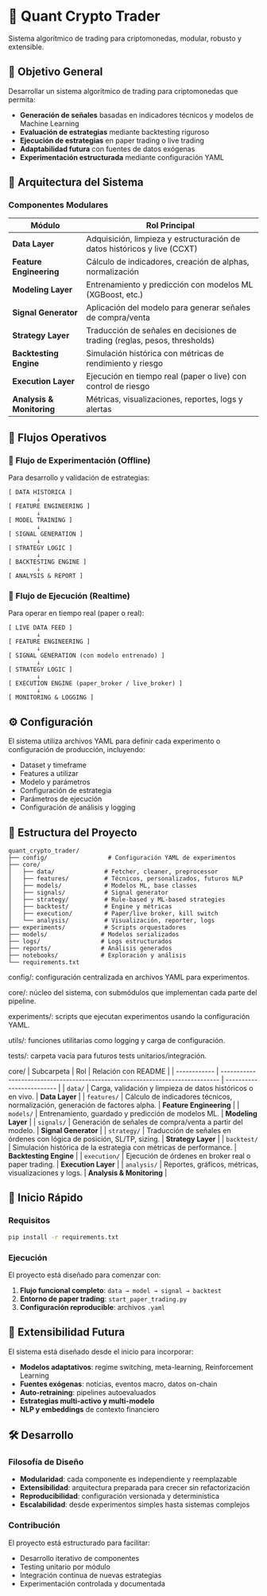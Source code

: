 # 🧠 Quant Crypto Trader

Sistema algorítmico de trading para criptomonedas, modular, robusto y extensible.

## 🎯 Objetivo General

Desarrollar un sistema algorítmico de trading para criptomonedas que permita:

- **Generación de señales** basadas en indicadores técnicos y modelos de Machine Learning
- **Evaluación de estrategias** mediante backtesting riguroso
- **Ejecución de estrategias** en paper trading o live trading
- **Adaptabilidad futura** con fuentes de datos exógenas
- **Experimentación estructurada** mediante configuración YAML

## 🧱 Arquitectura del Sistema

### Componentes Modulares

| Módulo | Rol Principal |
|--------|---------------|
| **Data Layer** | Adquisición, limpieza y estructuración de datos históricos y live (CCXT) |
| **Feature Engineering** | Cálculo de indicadores, creación de alphas, normalización |
| **Modeling Layer** | Entrenamiento y predicción con modelos ML (XGBoost, etc.) |
| **Signal Generator** | Aplicación del modelo para generar señales de compra/venta |
| **Strategy Layer** | Traducción de señales en decisiones de trading (reglas, pesos, thresholds) |
| **Backtesting Engine** | Simulación histórica con métricas de rendimiento y riesgo |
| **Execution Layer** | Ejecución en tiempo real (paper o live) con control de riesgo |
| **Analysis & Monitoring** | Métricas, visualizaciones, reportes, logs y alertas |

## 🔁 Flujos Operativos

### 🧪 Flujo de Experimentación (Offline)
Para desarrollo y validación de estrategias:

```
[ DATA HISTÓRICA ]
        ↓
[ FEATURE ENGINEERING ]
        ↓
[ MODEL TRAINING ]
        ↓
[ SIGNAL GENERATION ]
        ↓
[ STRATEGY LOGIC ]
        ↓
[ BACKTESTING ENGINE ]
        ↓
[ ANALYSIS & REPORT ]
```

### 🚀 Flujo de Ejecución (Realtime)
Para operar en tiempo real (paper o real):

```
[ LIVE DATA FEED ]
        ↓
[ FEATURE ENGINEERING ]
        ↓
[ SIGNAL GENERATION (con modelo entrenado) ]
        ↓
[ STRATEGY LOGIC ]
        ↓
[ EXECUTION ENGINE (paper_broker / live_broker) ]
        ↓
[ MONITORING & LOGGING ]
```

## ⚙️ Configuración

El sistema utiliza archivos YAML para definir cada experimento o configuración de producción, incluyendo:

- Dataset y timeframe
- Features a utilizar
- Modelo y parámetros
- Configuración de estrategia
- Parámetros de ejecución
- Configuración de análisis y logging

## 📁 Estructura del Proyecto

```
quant_crypto_trader/
├── config/                 # Configuración YAML de experimentos
├── core/
│   ├── data/              # Fetcher, cleaner, preprocessor
│   ├── features/          # Técnicos, personalizados, futuros NLP
│   ├── models/            # Modelos ML, base classes
│   ├── signals/           # Signal generator
│   ├── strategy/          # Rule-based y ML-based strategies
│   ├── backtest/          # Engine y métricas
│   ├── execution/         # Paper/live broker, kill switch
│   └── analysis/          # Visualización, reporter, logs
├── experiments/           # Scripts orquestadores
├── models/               # Modelos serializados
├── logs/                 # Logs estructurados
├── reports/              # Análisis generados
├── notebooks/            # Exploración y análisis
└── requirements.txt
```
config/: configuración centralizada en archivos YAML para experimentos.

core/: núcleo del sistema, con submódulos que implementan cada parte del pipeline.

experiments/: scripts que ejecutan experimentos usando la configuración YAML.

utils/: funciones utilitarias como logging y carga de configuración.

tests/: carpeta vacía para futuros tests unitarios/integración.

core/
| Subcarpeta   | Rol                                                                           | Relación con README       |
| ------------ | ----------------------------------------------------------------------------- | ------------------------- |
| `data/`      | Carga, validación y limpieza de datos históricos o en vivo.                   | **Data Layer**            |
| `features/`  | Cálculo de indicadores técnicos, normalización, generación de factores alpha. | **Feature Engineering**   |
| `models/`    | Entrenamiento, guardado y predicción de modelos ML.                           | **Modeling Layer**        |
| `signals/`   | Generación de señales de compra/venta a partir del modelo.                    | **Signal Generator**      |
| `strategy/`  | Traducción de señales en órdenes con lógica de posición, SL/TP, sizing.       | **Strategy Layer**        |
| `backtest/`  | Simulación histórica de la estrategia con métricas de performance.            | **Backtesting Engine**    |
| `execution/` | Ejecución de órdenes en broker real o paper trading.                          | **Execution Layer**       |
| `analysis/`  | Reportes, gráficos, métricas, visualizaciones y logs.                         | **Analysis & Monitoring** |



## 🚀 Inicio Rápido

### Requisitos
```bash
pip install -r requirements.txt
```

### Ejecución
El proyecto está diseñado para comenzar con:

1. **Flujo funcional completo**: `data → model → signal → backtest`
2. **Entorno de paper trading**: `start_paper_trading.py`
3. **Configuración reproducible**: archivos `.yaml`

## 🔌 Extensibilidad Futura

El sistema está diseñado desde el inicio para incorporar:

- **Modelos adaptativos**: regime switching, meta-learning, Reinforcement Learning
- **Fuentes exógenas**: noticias, eventos macro, datos on-chain
- **Auto-retraining**: pipelines autoevaluados
- **Estrategias multi-activo y multi-modelo**
- **NLP y embeddings** de contexto financiero

## 🛠️ Desarrollo

### Filosofía de Diseño
- **Modularidad**: cada componente es independiente y reemplazable
- **Extensibilidad**: arquitectura preparada para crecer sin refactorización
- **Reproducibilidad**: configuración versionada y determinística
- **Escalabilidad**: desde experimentos simples hasta sistemas complejos

### Contribución
El proyecto está estructurado para facilitar:
- Desarrollo iterativo de componentes
- Testing unitario por módulo
- Integración continua de nuevas estrategias
- Experimentación controlada y documentada

